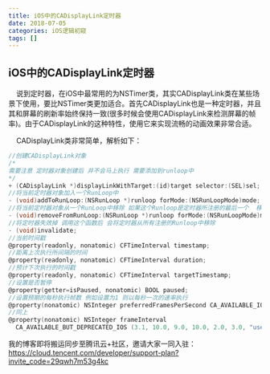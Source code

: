 ```yaml
---
title: iOS中的CADisplayLink定时器
date: 2018-07-05
categories: iOS逻辑初窥
tags: []
---
```

## iOS中的CADisplayLink定时器

    说到定时器，在iOS中最常用的为NSTimer类，其实CADisplayLink类在某些场景下使用，要比NSTimer类更加适合。首先CADisplayLink也是一种定时器，并且其和屏幕的刷新率始终保持一致(很多时候会使用CADisplayLink来检测屏幕的帧率)。由于CADisplayLink的这种特性，使用它来实现流畅的动画效果非常合适。

    CADisplayLink类非常简单，解析如下：

```objectivec
//创建CADisplayLink对象 
/*
需要注意 定时器对象创建后 并不会马上执行 需要添加到runloop中
*/
+ (CADisplayLink *)displayLinkWithTarget:(id)target selector:(SEL)sel;
//将当前定时器对象加入一个RunLoop中
- (void)addToRunLoop:(NSRunLoop *)runloop forMode:(NSRunLoopMode)mode;
//将当前定时器对象从一个RunLoop中移除 如果这个Runloop是定时器所注册的最后一个  移除后定时器将被释放
- (void)removeFromRunLoop:(NSRunLoop *)runloop forMode:(NSRunLoopMode)mode;
//将定时器失效掉 调用这个函数后 会将定时器从所有注册的Runloop中移除
- (void)invalidate;
//当前时间戳
@property(readonly, nonatomic) CFTimeInterval timestamp;
//距离上次执行所间隔的时间
@property(readonly, nonatomic) CFTimeInterval duration;
//预计下次执行的时间戳
@property(readonly, nonatomic) CFTimeInterval targetTimestamp;
//设置是否暂停
@property(getter=isPaused, nonatomic) BOOL paused;
//设置预期的每秒执行帧数 例如设置为1 则以每秒一次的速率执行
@property(nonatomic) NSInteger preferredFramesPerSecond CA_AVAILABLE_IOS_STARTING(10.0, 10.0, 3.0);
//同上 
@property(nonatomic) NSInteger frameInterval
  CA_AVAILABLE_BUT_DEPRECATED_IOS (3.1, 10.0, 9.0, 10.0, 2.0, 3.0, "use preferredFramesPerSecond");
```

我的博客即将搬运同步至腾讯云+社区，邀请大家一同入驻：https://cloud.tencent.com/developer/support-plan?invite_code=29qwh7m53g4kc
